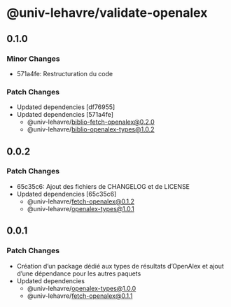 # @univ-lehavre/validate-openalex

## 0.1.0

### Minor Changes

- 571a4fe: Restructuration du code

### Patch Changes

- Updated dependencies [df76955]
- Updated dependencies [571a4fe]
  - @univ-lehavre/biblio-fetch-openalex@0.2.0
  - @univ-lehavre/biblio-openalex-types@1.0.2

## 0.0.2

### Patch Changes

- 65c35c6: Ajout des fichiers de CHANGELOG et de LICENSE
- Updated dependencies [65c35c6]
  - @univ-lehavre/fetch-openalex@0.1.2
  - @univ-lehavre/openalex-types@1.0.1

## 0.0.1

### Patch Changes

- Création d’un package dédié aux types de résultats d’OpenAlex et ajout d’une dépendance pour les autres paquets
- Updated dependencies
  - @univ-lehavre/openalex-types@1.0.0
  - @univ-lehavre/fetch-openalex@0.1.1
